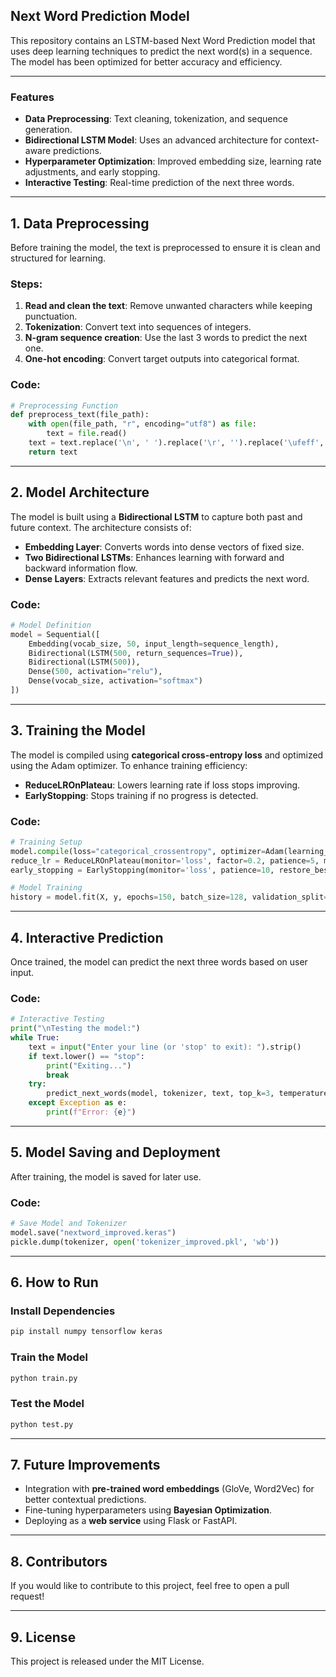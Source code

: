 ## Next Word Prediction Model

This repository contains an LSTM-based Next Word Prediction model that uses deep learning techniques to predict the next word(s) in a sequence. The model has been optimized for better accuracy and efficiency.

---

### Features
- **Data Preprocessing**: Text cleaning, tokenization, and sequence generation.
- **Bidirectional LSTM Model**: Uses an advanced architecture for context-aware predictions.
- **Hyperparameter Optimization**: Improved embedding size, learning rate adjustments, and early stopping.
- **Interactive Testing**: Real-time prediction of the next three words.

---

## 1. Data Preprocessing
Before training the model, the text is preprocessed to ensure it is clean and structured for learning.

### Steps:
1. **Read and clean the text**: Remove unwanted characters while keeping punctuation.
2. **Tokenization**: Convert text into sequences of integers.
3. **N-gram sequence creation**: Use the last 3 words to predict the next one.
4. **One-hot encoding**: Convert target outputs into categorical format.

### Code:
```python
# Preprocessing Function
def preprocess_text(file_path):
    with open(file_path, "r", encoding="utf8") as file:
        text = file.read()
    text = text.replace('\n', ' ').replace('\r', '').replace('\ufeff', '')
    return text
```

---

## 2. Model Architecture
The model is built using a **Bidirectional LSTM** to capture both past and future context. The architecture consists of:
- **Embedding Layer**: Converts words into dense vectors of fixed size.
- **Two Bidirectional LSTMs**: Enhances learning with forward and backward information flow.
- **Dense Layers**: Extracts relevant features and predicts the next word.

### Code:
```python
# Model Definition
model = Sequential([
    Embedding(vocab_size, 50, input_length=sequence_length),
    Bidirectional(LSTM(500, return_sequences=True)),
    Bidirectional(LSTM(500)),
    Dense(500, activation="relu"),
    Dense(vocab_size, activation="softmax")
])
```

---

## 3. Training the Model
The model is compiled using **categorical cross-entropy loss** and optimized using the Adam optimizer. To enhance training efficiency:
- **ReduceLROnPlateau**: Lowers learning rate if loss stops improving.
- **EarlyStopping**: Stops training if no progress is detected.

### Code:
```python
# Training Setup
model.compile(loss="categorical_crossentropy", optimizer=Adam(learning_rate=0.001), metrics=["accuracy"])
reduce_lr = ReduceLROnPlateau(monitor='loss', factor=0.2, patience=5, min_lr=0.0001, verbose=1)
early_stopping = EarlyStopping(monitor='loss', patience=10, restore_best_weights=True, verbose=1)

# Model Training
history = model.fit(X, y, epochs=150, batch_size=128, validation_split=0.2, callbacks=[reduce_lr, early_stopping])
```

---

## 4. Interactive Prediction
Once trained, the model can predict the next three words based on user input.

### Code:
```python
# Interactive Testing
print("\nTesting the model:")
while True:
    text = input("Enter your line (or 'stop' to exit): ").strip()
    if text.lower() == "stop":
        print("Exiting...")
        break
    try:
        predict_next_words(model, tokenizer, text, top_k=3, temperature=0.8, num_words=3)
    except Exception as e:
        print(f"Error: {e}")
```

---

## 5. Model Saving and Deployment
After training, the model is saved for later use.

### Code:
```python
# Save Model and Tokenizer
model.save("nextword_improved.keras")
pickle.dump(tokenizer, open('tokenizer_improved.pkl', 'wb'))
```

---

## 6. How to Run
### Install Dependencies
```bash
pip install numpy tensorflow keras
```
### Train the Model
```bash
python train.py
```
### Test the Model
```bash
python test.py
```

---

## 7. Future Improvements
- Integration with **pre-trained word embeddings** (GloVe, Word2Vec) for better contextual predictions.
- Fine-tuning hyperparameters using **Bayesian Optimization**.
- Deploying as a **web service** using Flask or FastAPI.

---

## 8. Contributors
If you would like to contribute to this project, feel free to open a pull request!

---

## 9. License
This project is released under the MIT License.
